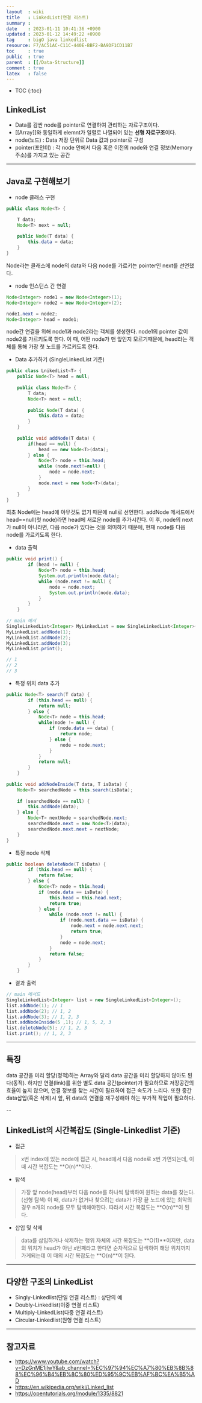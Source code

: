 ```yaml
---
layout  : wiki
title   : LinkedList(연결 리스트)
summary : 
date    : 2023-01-11 10:41:36 +0900
updated : 2023-01-12 14:49:22 +0900
tag     : bigO java linkedlist
resource: F7/AC51AC-C11C-440E-BBF2-BA9DF1CD11B7
toc     : true
public  : true
parent  : [[/Data-Structure]]
comment : true
latex   : false
---
```

* TOC
{:toc}

## LinkedList
- Data를 감싼 node를 pointer로 연결하여 관리하는 자료구조이다.
- [[Array]]와 동일하게 elemnt가 일렬로 나열되어 있는 **선형 자료구조**이다.
- node(노드) : Data 저장 단위로 Data 값과 pointer로 구성
- pointer(포인터) : 각 node 안에서 다음 혹은 이전의 node와 연결 정보(Memory 주소)를 가지고 있는 공간

---

## Java로 구현해보기

- node 클래스 구현

```java
public class Node<T> {

    T data;
    Node<T> next = null;
    
    public Node(T data) {
        this.data = data;
    }
}  
```
Node라는 클래스에 node의 data와 다음 node를 가르키는 pointer인 next를 선언했다.

- node 인스턴스 간 연결

```java
Node<Integer> node1 = new Node<Integer>(1);
Node<Integer> node2 = new Node<Integer>(2);

node1.next = node2;
Node<Integer> head = node1;
```
node간 연결을 위해 node1과 node2라는 객체를 생성한다.
node1의 pointer 값이 node2를 가르키도록 한다.
이 때, 어떤 node가 맨 앞인지 모르기때문에, head라는 객체를 통해 가장 첫 노드를 가르키도록 한다.


- Data 추가하기 (SingleLinkedList 기준)
```java
public class LnikedList<T> {
    public Node<T> head = null;
    
    public class Node<T> {
        T data;
        Node<T> next = null;
        
        public Node(T data) {
            this.data = data;
        }
    }
    
    public void addNode(T data) {
        if(head == null) {
            head == new Node<T>(data);
        } else {
            Node<T> node = this.head;
            while (node.next!=null) {
                node = node.next;
            }
            node.next = new Node<T>(data);
        }
    }
}
```
최초 Node에는 head에 아무것도 없기 때문에 null로 선언한다. 
addNode 메서드에서 head==null(첫 node)라면 head에 새로운 node를 추가시킨다.
이 후, node의 next가 null이 아니라면, 다음 node가 있다는 것을 의미하기 때문에, 현재 node를 다음 node를 가르키도록 한다.

- data 출력 

```java
public void print() {
        if (head != null) {
            Node<T> node = this.head;
            System.out.println(node.data);
            while (node.next != null) {
                node = node.next;
                System.out.println(node.data);
            }
        }
    }
    
// main 메서
SingleLinkedList<Integer> MyLinkedList = new SingleLinkedList<Integer>();
MyLinkedList.addNode(1);
MyLinkedList.addNode(2);
MyLinkedList.addNode(3);
MyLinkedList.print();

// 1
// 2
// 3
```

- 특정 위치 data 추가

```java
public Node<T> search(T data) {
        if (this.head == null) {
            return null;
        } else {
            Node<T> node = this.head;
            while(node != null) {
                if (node.data == data) {
                    return node;
                } else {
                    node = node.next;
                }
            }
            return null;
        }
    }
    
public void addNodeInside(T data, T isData) {
    Node<T> searchedNode = this.search(isData);
        
    if (searchedNode == null) {
        this.addNode(data);
    } else {
        Node<T> nextNode = searchedNode.next;
        searchedNode.next = new Node<T>(data);
        searchedNode.next.next = nextNode;
    }
}
```

- 특정 node 삭제
```java
public boolean deleteNode(T isData) {
        if (this.head == null) {
            return false;
        } else {
            Node<T> node = this.head;
            if (node.data == isData) {
                this.head = this.head.next;
                return true;
            } else {
                while (node.next != null) {
                    if (node.next.data == isData) {
                        node.next = node.next.next;
                        return true;
                    }
                    node = node.next;
                }
                return false;
            }
        }
    }
```

- 결과 출력
```java
// main 메서드
SingleLinkedList<Integer> list = new SingleLinkedList<Integer>();
list.addNode(1); // 1
list.addNode(2); // 1, 2
list.addNode(3); // 1, 2, 3 
list.addNodeInside(5 ,1); // 1, 5, 2, 3
list.deleteNode(5); // 1, 2, 3
list.print(); // 1, 2, 3
```

---

## 특징
data 공간을 미리 할당(정적)하는 Array와 달리 data 공간을 미리 할당하지 않아도 된다(동적). 하지만 연결(link)를 위한 별도 data 공간(pointer)가 필요하므로 저장공간의 효율이 높지 않으며, 연결 정보를 찾는 시간이 필요하여 접근 속도가 느리다. 또한 중간 data삽입(혹은 삭제)시 앞, 뒤 data의 연결을 재구성해야 하는 부가적 작업이 필요하다.

--

## LinkedList의 시간복잡도 (Single-Linkedlist 기준)
- 접근

> x번 index에 있는 node에 접근 시, head에서 다음 node로 x번 가면되는데, 이 때 시간 복잡도는 **O(n)**이다.

- 탐색

> 가장 앞 node(head)부터 다음 node를 하나씩 탐색하여 원하는 data를 찾는다.(선형 탐색) 이 때, data가 없거나 찾으려는 data가 가장 끝 노드에 있는 최악의 경우 n개의 node를 모두 탐색해야한다. 따라서 시간 복잡도는 **O(n)**이 된다.

- 삽입 및 삭제

> data를 삽입하거나 삭제하는 행위 자체의 시간 복잡도는 **O(1)**이지만, data의 위치가 head가 아닌 x번째라고 한다면 순차적으로 탐색하여 해당 위치까지 가게되는데 이 때의 시간 복잡도는 **O(n)**이 된다.

---

## 다양한 구조의 LinkedList
- Singly-Linkedlist(단일 연결 리스트) : 상단의 예
- Doubly-Linkedlist(이중 연결 리스트)
- Multiply-LinkedList(다중 연결 리스트) 
- Circular-Linkedlist(원형 연결 리스트)

---

## 참고자료
- https://www.youtube.com/watch?v=DzGnME1jIwY&ab_channel=%EC%97%94%EC%A7%80%EB%8B%88%EC%96%B4%EB%8C%80%ED%95%9C%EB%AF%BC%EA%B5%AD
- https://en.wikipedia.org/wiki/Linked_list
- https://opentutorials.org/module/1335/8821

